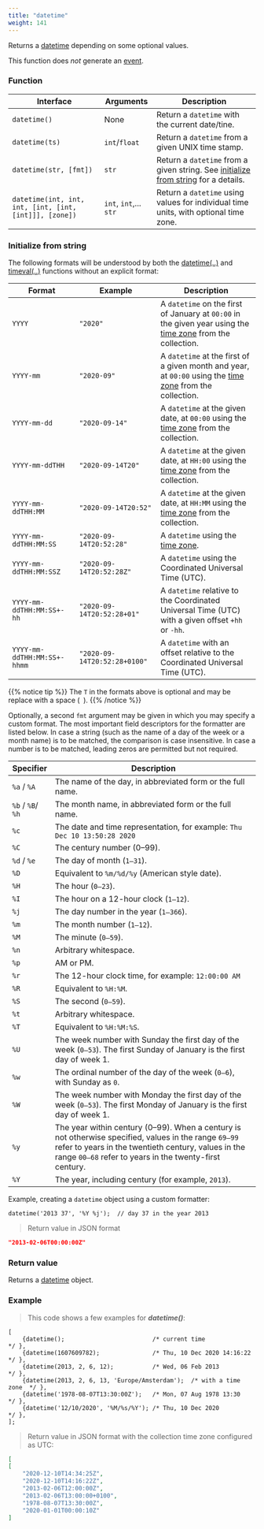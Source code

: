 ```yaml
---
title: "datetime"
weight: 141
---
```


Returns a [datetime](../../data-types/datetime) depending on some optional values.

This function does *not* generate an [event](../../overview/events).

### Function

Interface | Arguments | Description
--------- | --------- | -----------
`datetime()`  | None | Return a `datetime` with the current date/tine.
`datetime(ts)` | `int`/`float` | Return a `datetime` from a given UNIX time stamp.
`datetime(str, [fmt])` | `str` | Return a `datetime` from a given string. See [initialize from string](./#initialize-from-string) for a details.
`datetime(int, int, int, [int, [int, [int]]], [zone])` | `int`, `int`,... `str` | Return a `datetime` using values for individual time units, with optional time zone.

### Initialize from string

The following formats will be understood by both the [datetime(..)](../datetime) and [timeval(..)](../timeval) functions
without an explicit format:

Format | Example | Description
-------|---------|------------
`YYYY` | `"2020"` | A `datetime` on the first of January at `00:00` in the given year using the [time zone](../../thingsdb-api/set_time_zone) from the collection.
`YYYY-mm` | `"2020-09"` | A `datetime` at the first of a given month and year, at `00:00` using the [time zone](../../thingsdb-api/set_time_zone) from the collection.
`YYYY-mm-dd` | `"2020-09-14"` | A `datetime` at the given date, at `00:00` using the [time zone](../../thingsdb-api/set_time_zone) from the collection.
`YYYY-mm-ddTHH` | `"2020-09-14T20"` | A `datetime` at the given date, at `HH:00` using the [time zone](../../thingsdb-api/set_time_zone) from the collection.
`YYYY-mm-ddTHH:MM` | `"2020-09-14T20:52"` | A `datetime` at the given date, at `HH:MM` using the [time zone](../../thingsdb-api/set_time_zone) from the collection.
`YYYY-mm-ddTHH:MM:SS` | `"2020-09-14T20:52:28"` | A `datetime` using the [time zone](../../thingsdb-api/set_time_zone).
`YYYY-mm-ddTHH:MM:SSZ` | `"2020-09-14T20:52:28Z"` | A `datetime` using the Coordinated Universal Time (UTC).
`YYYY-mm-ddTHH:MM:SS+-hh` | `"2020-09-14T20:52:28+01"` | A `datetime` relative to the Coordinated Universal Time (UTC) with a given offset `+hh` or `-hh`.
`YYYY-mm-ddTHH:MM:SS+-hhmm` | `"2020-09-14T20:52:28+0100"` | A `datetime` with an offset relative to the Coordinated Universal Time (UTC).

{{% notice tip %}}
The `T` in the formats above is optional and may be replace with a space (` `).
{{% /notice %}}

Optionally, a second `fmt` argument may be given in which you may specify a custom format.
The most important field descriptors for the formatter are listed below. In case a string
(such as the name of a day of the week or a month name) is to be matched, the comparison is
case insensitive.  In case a number is to be matched, leading zeros are permitted but not required.

Specifier | Description
----------|------------
`%a` / `%A` | The name of the day, in abbreviated form or the full name.
`%b` / `%B`/ `%h` | The month name, in abbreviated form or the full name.
`%c` | The date and time representation, for example: `Thu Dec 10 13:50:28 2020`
`%C` | The century number (0–99).
`%d` / `%e` | The day of month (`1–31`).
`%D` | Equivalent to `%m/%d/%y` (American style date).
`%H` | The hour (`0–23`).
`%I` | The hour on a 12-hour clock (`1–12`).
`%j` | The day number in the year (`1–366`).
`%m` | The month number (`1–12`).
`%M` | The minute (`0–59`).
`%n` | Arbitrary whitespace.
`%p` | AM or PM.
`%r` | The 12-hour clock time, for example: `12:00:00 AM`
`%R` | Equivalent to `%H:%M`.
`%S` | The second (`0–59`).
`%t` | Arbitrary whitespace.
`%T` | Equivalent to `%H:%M:%S`.
`%U` | The week number with Sunday the first day of the week (`0–53`). The first Sunday of January is the first day of week 1.
`%w` | The ordinal number of the day of the week (`0–6`), with Sunday as `0`.
`%W` | The week number with Monday the first day of the week (`0–53`). The first Monday of January is the first day of week 1.
`%y` | The year within century (0–99).  When a century is not otherwise specified, values in the range `69–99` refer to years in the twentieth century, values in the range `00–68` refer to years in the twenty-first century.
`%Y` | The year, including century (for example, `2013`).


Example, creating a `datetime` object using a custom formatter:

```thingsdb,json_response
datetime('2013 37', '%Y %j');  // day 37 in the year 2013
```

> Return value in JSON format

```json
"2013-02-06T00:00:00Z"
```

### Return value

Returns a [datetime](../../data-types/datetime) object.

### Example

> This code shows a few examples for ***datetime()***:

```thingsdb,should_pass
[
    {datetime();                         /* current time                 */ },
    {datetime(1607609782);               /* Thu, 10 Dec 2020 14:16:22    */ },
    {datetime(2013, 2, 6, 12);           /* Wed, 06 Feb 2013             */ },
    {datetime(2013, 2, 6, 13, 'Europe/Amsterdam');  /* with a time zone  */ },
    {datetime('1978-08-07T13:30:00Z');   /* Mon, 07 Aug 1978 13:30       */ },
    {datetime('12/10/2020', '%M/%s/%Y'); /* Thu, 10 Dec 2020             */ },
];
```

> Return value in JSON format with the collection time zone configured as UTC:

```json
[
[
    "2020-12-10T14:34:25Z",
    "2020-12-10T14:16:22Z",
    "2013-02-06T12:00:00Z",
    "2013-02-06T13:00:00+0100",
    "1978-08-07T13:30:00Z",
    "2020-01-01T00:00:10Z"
]
```